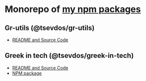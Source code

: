 # Monorepo of [my npm packages](https://www.npmjs.com/~tsevdos)

## Gr-utils (@tsevdos/gr-utils)

- [README and Source Code](https://github.com/tsevdos/npm-packages/tree/main/packages/gr-utils)

## Greek in tech (@tsevdos/greek-in-tech)

- [README and Source Code](https://github.com/tsevdos/npm-packages/tree/main/packages/greek-in-tech)
- [NPM package](https://www.npmjs.com/package/@tsevdos/greek-in-tech)
